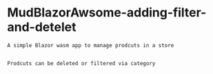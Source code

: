 # MudBlazorAwsome-adding-filter-and-detelet
```
A simple Blazor wasm app to manage prodcuts in a store

```

``` 

Prodcuts can be deleted or filtered via category

```
